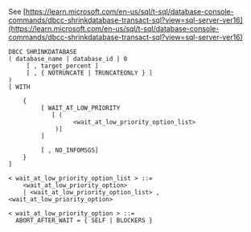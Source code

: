 See [https://learn.microsoft.com/en-us/sql/t-sql/database-console-commands/dbcc-shrinkdatabase-transact-sql?view=sql-server-ver16](https://learn.microsoft.com/en-us/sql/t-sql/database-console-commands/dbcc-shrinkdatabase-transact-sql?view=sql-server-ver16)
```
DBCC SHRINKDATABASE   
( database_name | database_id | 0   
     [ , target_percent ]   
     [ , { NOTRUNCATE | TRUNCATEONLY } ]   
)  
[ WITH 

    {     
         [ WAIT_AT_LOW_PRIORITY 
            [ ( 
                  <wait_at_low_priority_option_list>
             )] 
         ] 
         
         [ , NO_INFOMSGS]
    }
]

< wait_at_low_priority_option_list > ::=  
    <wait_at_low_priority_option>
    | <wait_at_low_priority_option_list> , <wait_at_low_priority_option>

< wait_at_low_priority_option > ::=
  ABORT_AFTER_WAIT = { SELF | BLOCKERS }
```
